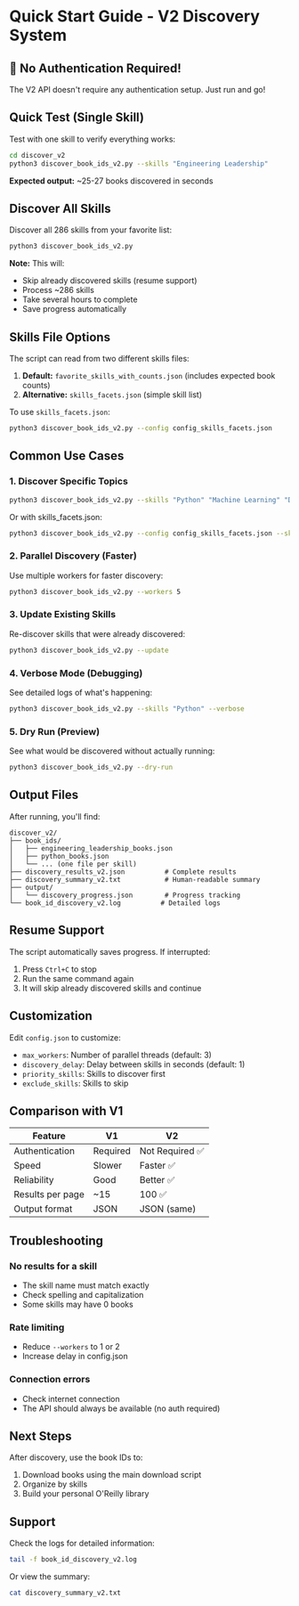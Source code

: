 # Quick Start Guide - V2 Discovery System

## 🚀 No Authentication Required!

The V2 API doesn't require any authentication setup. Just run and go!

## Quick Test (Single Skill)

Test with one skill to verify everything works:

```bash
cd discover_v2
python3 discover_book_ids_v2.py --skills "Engineering Leadership"
```

**Expected output:** ~25-27 books discovered in seconds

## Discover All Skills

Discover all 286 skills from your favorite list:

```bash
python3 discover_book_ids_v2.py
```

**Note:** This will:
- Skip already discovered skills (resume support)
- Process ~286 skills
- Take several hours to complete
- Save progress automatically

## Skills File Options

The script can read from two different skills files:

1. **Default:** `favorite_skills_with_counts.json` (includes expected book counts)
2. **Alternative:** `skills_facets.json` (simple skill list)

To use `skills_facets.json`:
```bash
python3 discover_book_ids_v2.py --config config_skills_facets.json
```

## Common Use Cases

### 1. Discover Specific Topics

```bash
python3 discover_book_ids_v2.py --skills "Python" "Machine Learning" "Data Science"
```

Or with skills_facets.json:
```bash
python3 discover_book_ids_v2.py --config config_skills_facets.json --skills "Go" "Rust"
```

### 2. Parallel Discovery (Faster)

Use multiple workers for faster discovery:

```bash
python3 discover_book_ids_v2.py --workers 5
```

### 3. Update Existing Skills

Re-discover skills that were already discovered:

```bash
python3 discover_book_ids_v2.py --update
```

### 4. Verbose Mode (Debugging)

See detailed logs of what's happening:

```bash
python3 discover_book_ids_v2.py --skills "Python" --verbose
```

### 5. Dry Run (Preview)

See what would be discovered without actually running:

```bash
python3 discover_book_ids_v2.py --dry-run
```

## Output Files

After running, you'll find:

```
discover_v2/
├── book_ids/
│   ├── engineering_leadership_books.json
│   ├── python_books.json
│   └── ... (one file per skill)
├── discovery_results_v2.json          # Complete results
├── discovery_summary_v2.txt           # Human-readable summary
├── output/
│   └── discovery_progress.json        # Progress tracking
└── book_id_discovery_v2.log          # Detailed logs
```

## Resume Support

The script automatically saves progress. If interrupted:

1. Press `Ctrl+C` to stop
2. Run the same command again
3. It will skip already discovered skills and continue

## Customization

Edit `config.json` to customize:

- `max_workers`: Number of parallel threads (default: 3)
- `discovery_delay`: Delay between skills in seconds (default: 1)
- `priority_skills`: Skills to discover first
- `exclude_skills`: Skills to skip

## Comparison with V1

| Feature | V1 | V2 |
|---------|----|----|
| Authentication | Required | Not Required ✅ |
| Speed | Slower | Faster ✅ |
| Reliability | Good | Better ✅ |
| Results per page | ~15 | 100 ✅ |
| Output format | JSON | JSON (same) |

## Troubleshooting

### No results for a skill
- The skill name must match exactly
- Check spelling and capitalization
- Some skills may have 0 books

### Rate limiting
- Reduce `--workers` to 1 or 2
- Increase delay in config.json

### Connection errors
- Check internet connection
- The API should always be available (no auth required)

## Next Steps

After discovery, use the book IDs to:
1. Download books using the main download script
2. Organize by skills
3. Build your personal O'Reilly library

## Support

Check the logs for detailed information:
```bash
tail -f book_id_discovery_v2.log
```

Or view the summary:
```bash
cat discovery_summary_v2.txt
```



